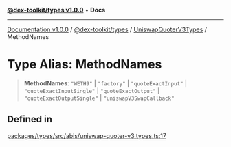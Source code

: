 [**@dex-toolkit/types v1.0.0**](../../../README.md) • **Docs**

***

[Documentation v1.0.0](../../../../../packages.md) / [@dex-toolkit/types](../../../README.md) / [UniswapQuoterV3Types](../README.md) / MethodNames

# Type Alias: MethodNames

> **MethodNames**: `"WETH9"` \| `"factory"` \| `"quoteExactInput"` \| `"quoteExactInputSingle"` \| `"quoteExactOutput"` \| `"quoteExactOutputSingle"` \| `"uniswapV3SwapCallback"`

## Defined in

[packages/types/src/abis/uniswap-quoter-v3.types.ts:17](https://github.com/niZmosis/dex-toolkit/blob/3d8b41b44787b30fbea5de3ab4737662ffb61bc8/packages/types/src/abis/uniswap-quoter-v3.types.ts#L17)
